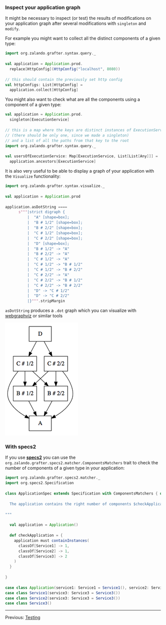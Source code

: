### Inspect your application graph

It might be necessary to inspect (or test) the results of modifications on your application graph after several modifications with
`singleton` and `modify`.

For example you might want to collect all the distinct components of a given type:

```scala
import org.zalando.grafter.syntax.query._

val application = Application.prod.
  replace[HttpConfig](HttpConfig("localhost", 8080))

// this should contain the previously set http config
val httpConfigs: List[HttpConfig] =
  application.collect[HttpConfig]

```

You might also want to check what are all the components using a component of a given type:
```scala
val application = Application.prod.
  singleton[ExecutionService]

// this is a map where the keys are distinct instances of ExecutionService
// (there should be only one, since we made a singleton)
// and a list of all the paths from that key to the root
import org.zalando.grafter.syntax.query._

val usersOfExecutionService: Map[ExecutionService, List[List[Any]]] =
  application.ancestors[ExecutionService]
```

It is also very useful to be able to display a graph of your application with the `Visualize` functionality:

```scala
import org.zalando.grafter.syntax.visualize._

val application = Application.prod

application.asDotString ====
      s"""|strict digraph {
          |  "A" [shape=box];
          |  "B # 1/2" [shape=box];
          |  "B # 2/2" [shape=box];
          |  "C # 1/2" [shape=box];
          |  "C # 2/2" [shape=box];
          |  "D" [shape=box];
          |  "B # 1/2" -> "A"
          |  "B # 2/2" -> "A"
          |  "C # 1/2" -> "A"
          |  "C # 1/2" -> "B # 1/2"
          |  "C # 1/2" -> "B # 2/2"
          |  "C # 2/2" -> "A"
          |  "C # 2/2" -> "B # 1/2"
          |  "C # 2/2" -> "B # 2/2"
          |  "D" -> "C # 1/2"
          |  "D" -> "C # 2/2"
          |}""".stripMargin 
```

`asDotString` produces a `.dot` graph which you can visualize with [webgraphviz](http://www.webgraphviz.com) or similar tools

![webgraphviz](webgraphviz-example.png)

### With specs2

If you use [**specs2**](http://specs2.org) you can use the `org.zalando.grafter.specs2.matcher.ComponentsMatchers` trait
to check the number of components of a given type in your application:
```scala
import org.zalando.grafter.specs2.matcher._
import org.specs2.Specification

class ApplicationSpec extends Specification with ComponentsMatchers { def is = s2"""

  The application contains the right number of components $checkApplication

"""

  val application = Application()

  def checkApplication = {
    application must containInstances(
      classOf[Service1] -> 1,
      classOf[Service2] -> 1,
      classOf[Service3] -> 2
    )
  }

}

case class Application(service1: Service1 = Service1(), service2: Service2 = Service2())
case class Service1(service3: Service3 = Service3())
case class Service2(service3: Service3 = Service3())
case class Service3()
``` 

----
Previous: [Testing](testing.md)
